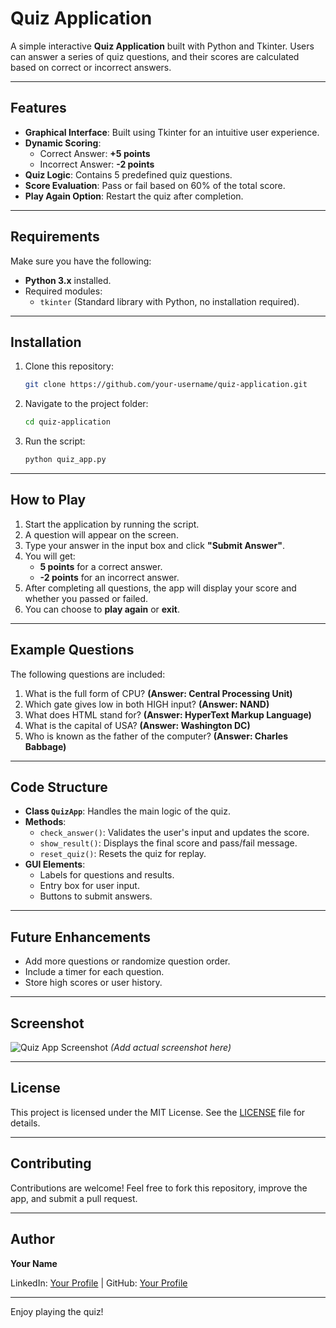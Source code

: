 # Quiz Application

A simple interactive **Quiz Application** built with Python and Tkinter. Users can answer a series of quiz questions, and their scores are calculated based on correct or incorrect answers.

---

## Features

- **Graphical Interface**: Built using Tkinter for an intuitive user experience.
- **Dynamic Scoring**:
  - Correct Answer: **+5 points**
  - Incorrect Answer: **-2 points**
- **Quiz Logic**: Contains 5 predefined quiz questions.
- **Score Evaluation**: Pass or fail based on 60% of the total score.
- **Play Again Option**: Restart the quiz after completion.

---

## Requirements

Make sure you have the following:

- **Python 3.x** installed.
- Required modules:
  - `tkinter` (Standard library with Python, no installation required).

---

## Installation

1. Clone this repository:
   ```bash
   git clone https://github.com/your-username/quiz-application.git
   ```
2. Navigate to the project folder:
   ```bash
   cd quiz-application
   ```
3. Run the script:
   ```bash
   python quiz_app.py
   ```

---

## How to Play

1. Start the application by running the script.
2. A question will appear on the screen.
3. Type your answer in the input box and click **"Submit Answer"**.
4. You will get:
   - **5 points** for a correct answer.
   - **-2 points** for an incorrect answer.
5. After completing all questions, the app will display your score and whether you passed or failed.
6. You can choose to **play again** or **exit**.

---

## Example Questions

The following questions are included:
1. What is the full form of CPU? **(Answer: Central Processing Unit)**
2. Which gate gives low in both HIGH input? **(Answer: NAND)**
3. What does HTML stand for? **(Answer: HyperText Markup Language)**
4. What is the capital of USA? **(Answer: Washington DC)**
5. Who is known as the father of the computer? **(Answer: Charles Babbage)**

---

## Code Structure

- **Class `QuizApp`**: Handles the main logic of the quiz.
- **Methods**:
   - `check_answer()`: Validates the user's input and updates the score.
   - `show_result()`: Displays the final score and pass/fail message.
   - `reset_quiz()`: Resets the quiz for replay.
- **GUI Elements**:
   - Labels for questions and results.
   - Entry box for user input.
   - Buttons to submit answers.

---

## Future Enhancements

- Add more questions or randomize question order.
- Include a timer for each question.
- Store high scores or user history.

---

## Screenshot

![Quiz App Screenshot](https://via.placeholder.com/400x300.png?text=Quiz+App+Screenshot) *(Add actual screenshot here)*

---

## License

This project is licensed under the MIT License. See the [LICENSE](LICENSE) file for details.

---

## Contributing

Contributions are welcome! Feel free to fork this repository, improve the app, and submit a pull request.

---

## Author

**Your Name**

LinkedIn: [Your Profile](#) | GitHub: [Your Profile](#)

---

Enjoy playing the quiz! 
